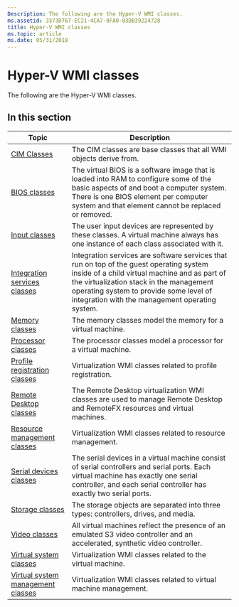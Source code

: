 ```yaml
---
Description: The following are the Hyper-V WMI classes.
ms.assetid: 3373D767-EC21-4CA7-8FA0-03DB39224728
title: Hyper-V WMI classes
ms.topic: article
ms.date: 05/31/2018
---
```


# Hyper-V WMI classes

The following are the Hyper-V WMI classes.

## In this section



| Topic                                                                                 | Description                                                                                                                                                                                                                                                                                 |
|---------------------------------------------------------------------------------------|---------------------------------------------------------------------------------------------------------------------------------------------------------------------------------------------------------------------------------------------------------------------------------------------|
| [CIM Classes](cim-classes.md)<br/>                                             | The CIM classes are base classes that all WMI objects derive from.<br/>                                                                                                                                                                                                               |
| [BIOS classes](bios-classes.md)<br/>                                           | The virtual BIOS is a software image that is loaded into RAM to configure some of the basic aspects of and boot a computer system. There is one BIOS element per computer system and that element cannot be replaced or removed.<br/>                                                 |
| [Input classes](input-classes.md)<br/>                                         | The user input devices are represented by these classes. A virtual machine always has one instance of each class associated with it.<br/>                                                                                                                                             |
| [Integration services classes](integration-services-classes.md)<br/>           | Integration services are software services that run on top of the guest operating system inside of a child virtual machine and as part of the virtualization stack in the management operating system to provide some level of integration with the management operating system.<br/> |
| [Memory classes](memory-classes.md)<br/>                                       | The memory classes model the memory for a virtual machine.<br/>                                                                                                                                                                                                                       |
| [Processor classes](processor-classes.md)<br/>                                 | The processor classes model a processor for a virtual machine.<br/>                                                                                                                                                                                                                   |
| [Profile registration classes](profile-registration-classes.md)<br/>           | Virtualization WMI classes related to profile registration.<br/>                                                                                                                                                                                                                      |
| [Remote Desktop classes](remotefx-classes.md)<br/>                             | The Remote Desktop virtualization WMI classes are used to manage Remote Desktop and RemoteFX resources and virtual machines.<br/>                                                                                                                                                     |
| [Resource management classes](resource-management-classes.md)<br/>             | Virtualization WMI classes related to resource management.<br/>                                                                                                                                                                                                                       |
| [Serial devices classes](serial-devices-classes.md)<br/>                       | The serial devices in a virtual machine consist of serial controllers and serial ports. Each virtual machine has exactly one serial controller, and each serial controller has exactly two serial ports.<br/>                                                                         |
| [Storage classes](storage-classes.md)<br/>                                     | The storage objects are separated into three types: controllers, drives, and media.<br/>                                                                                                                                                                                              |
| [Video classes](video-classes.md)<br/>                                         | All virtual machines reflect the presence of an emulated S3 video controller and an accelerated, synthetic video controller.<br/>                                                                                                                                                     |
| [Virtual system classes](virtual-system-classes.md)<br/>                       | Virtualization WMI classes related to the virtual machine.<br/>                                                                                                                                                                                                                       |
| [Virtual system management classes](virtual-system-management-classes.md)<br/> | Virtualization WMI classes related to virtual machine management.<br/>                                                                                                                                                                                                                |



 

 

 





